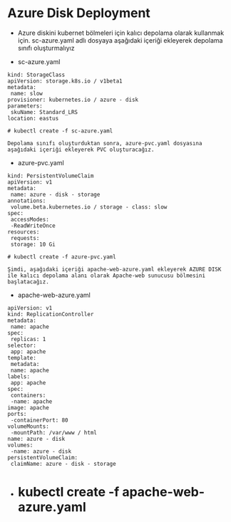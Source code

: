 # Azure Disk Deployment

- Azure diskini kubernet bölmeleri için kalıcı depolama olarak kullanmak için. sc-azure.yaml adlı dosyaya aşağıdaki içeriği ekleyerek depolama sınıfı oluşturmalıyız

- sc-azure.yaml

~~~
kind: StorageClass
apiVersion: storage.k8s.io / v1beta1
metadata:
 name: slow
provisioner: kubernetes.io / azure - disk
parameters:
 skuName: Standard_LRS
location: eastus
~~~

~~~
# kubectl create -f sc-azure.yaml

Depolama sınıfı oluşturduktan sonra, azure-pvc.yaml dosyasına aşağıdaki içeriği ekleyerek PVC oluşturacağız.
~~~

- azure-pvc.yaml

~~~
kind: PersistentVolumeClaim
apiVersion: v1
metadata:
 name: azure - disk - storage
annotations:
 volume.beta.kubernetes.io / storage - class: slow
spec:
 accessModes:
 -ReadWriteOnce
resources:
 requests:
 storage: 10 Gi
~~~

~~~
# kubectl create -f azure-pvc.yaml

Şimdi, aşağıdaki içeriği apache-web-azure.yaml ekleyerek AZURE DISK ile kalıcı depolama alanı olarak Apache-web sunucusu bölmesini başlatacağız.
~~~

- apache-web-azure.yaml

~~~
apiVersion: v1
kind: ReplicationController
metadata:
 name: apache
spec:
 replicas: 1
selector:
 app: apache
template:
 metadata:
 name: apache
labels:
 app: apache
spec:
 containers:
 -name: apache
image: apache
ports:
 -containerPort: 80
volumeMounts:
 -mountPath: /var/www / html
name: azure - disk
volumes:
 -name: azure - disk
persistentVolumeClaim:
 claimName: azure - disk - storage
~~~

- # kubectl create -f apache-web-azure.yaml